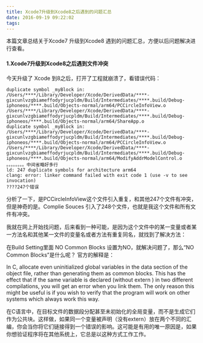 ```yaml
---
title: Xcode7升级到Xcode8之后遇到的问题汇总
date: 2016-09-19 09:22:02
tags:
---
```


本篇文章总结关于Xcode7 升级到Xcode8 遇到的问题汇总，方便以后问题解决进行查看。


#### 1.Xcode7升级到Xcode8之后遇到文件冲突
今天升级了 Xcode 到8之后，打开了工程就崩溃了，看错误代码：

	duplicate symbol _myBlock in:
    /Users/****/Library/Developer/Xcode/DerivedData/****-gixcunlvzgbiameffodyrjucpldm/Build/Intermediates/****.build/Debug-iphoneos/****.build/Objects-normal/arm64/PCCircleInfoView.o
    /Users/****/Library/Developer/Xcode/DerivedData/****-gixcunlvzgbiameffodyrjucpldm/Build/Intermediates/****.build/Debug-iphoneos/****.build/Objects-normal/arm64/ShareApp.o
	duplicate symbol _myBlock in:
    /Users/****/Library/Developer/Xcode/DerivedData/****-gixcunlvzgbiameffodyrjucpldm/Build/Intermediates/****.build/Debug-iphoneos/****.build/Objects-normal/arm64/PCCircleInfoView.o
    /Users/****/Library/Developer/Xcode/DerivedData/****-gixcunlvzgbiameffodyrjucpldm/Build/Intermediates/****.build/Debug-iphoneos/****.build/Objects-normal/arm64/ModifyAddrModelControl.o
	。。。。。。。。中间省略好多行
	ld: 247 duplicate symbols for architecture arm64
	clang: error: linker command failed with exit code 1 (use -v to see 		invocation)
	????247个错误

 分析了一下，是PCCircleInfoView这个文件引入重复，和其他247个文件有冲突，但是神奇的是。Complie Souces 引入了248个文件，也就是我这个文件和所有文件有冲突。

   我就在网上开始找问题，后来看到一种可能，是因为这个文件中的某一变量或者某一方法名和其他某一文件的变量名或者方法有重复同名，就找到了解决方法：

  在Build Setting里面 NO Common Blocks 设置为NO，就解决问题了，那么“NO Common Blocks”是什么呢？
  官方的解释是：

   In C, allocate even uninitialized global variables in the data section of the object file, rather than generating them as common blocks. This has the effect that if the same variable is declared (without extern ) in two different compilations, you will get an error when you link them. The only reason this might be useful is if you wish to verify that the program will work on other systems which always work this way.

   在C语言中，在目标文件的数据段分配甚至未初始化的全局变量，而不是生成它们作为公共块。这样做，如果同一个变量被声明（没有extern）放在两个不同的汇编，你会当你将它们链接得到一个错误的影响。这可能是有用的唯一原因是，如果你想验证程序将在其他系统上，它总是以这种方式工作工作。